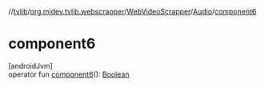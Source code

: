 //[tvlib](../../../../index.md)/[org.mjdev.tvlib.webscrapper](../../index.md)/[WebVideoScrapper](../index.md)/[Audio](index.md)/[component6](component6.md)

# component6

[androidJvm]\
operator fun [component6](component6.md)(): [Boolean](https://kotlinlang.org/api/latest/jvm/stdlib/kotlin/-boolean/index.html)
